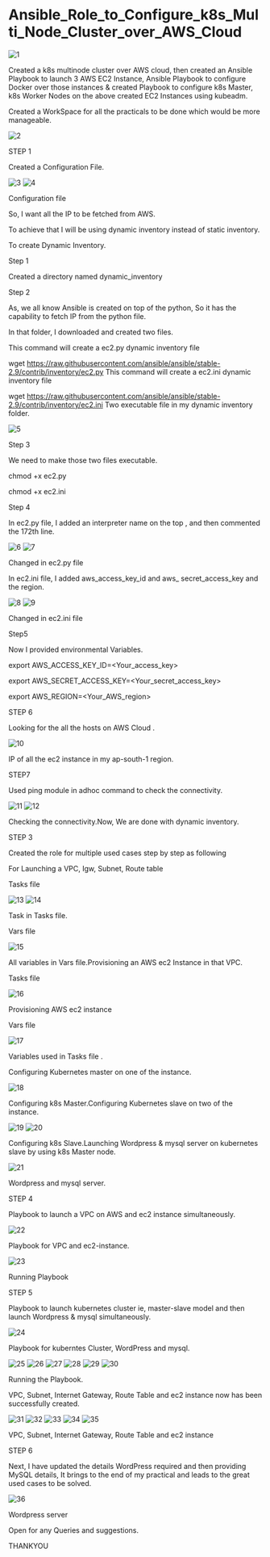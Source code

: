 # Ansible_Role_to_Configure_k8s_Multi_Node_Cluster_over_AWS_Cloud

![1](https://user-images.githubusercontent.com/67523396/115137340-3bb67b80-a043-11eb-9283-b2f8c1cee965.png)

Created a k8s multinode cluster over AWS cloud, then created an Ansible Playbook to launch 3 AWS EC2 Instance, Ansible Playbook to configure Docker over those instances & created Playbook to configure k8s Master, k8s Worker Nodes on the above created EC2 Instances using kubeadm.

Created a WorkSpace for all the practicals to be done which would be more manageable.

![2](https://user-images.githubusercontent.com/67523396/115137361-58eb4a00-a043-11eb-96fb-4dd8593dafdb.jpeg)


STEP 1

Created a Configuration File.

![3](https://user-images.githubusercontent.com/67523396/115137385-6e607400-a043-11eb-9dbb-d821ae3c6f8f.jpeg)
![4](https://user-images.githubusercontent.com/67523396/115137387-6f91a100-a043-11eb-89e1-c2f7f76e973a.jpeg)


Configuration file 

So, I want all the IP to be fetched from AWS.

To achieve that I will be using dynamic inventory instead of static inventory.

To create Dynamic Inventory.

Step 1

Created a directory named dynamic_inventory 

Step 2

As, we all know Ansible is created on top of the python, So it has the capability to fetch IP from the python file.

In that folder, I downloaded and created two files. 

This command will create a ec2.py dynamic inventory file 

wget https://raw.githubusercontent.com/ansible/ansible/stable-2.9/contrib/inventory/ec2.py
This command will create a ec2.ini dynamic inventory file

wget https://raw.githubusercontent.com/ansible/ansible/stable-2.9/contrib/inventory/ec2.ini
Two executable file in my dynamic inventory folder.

![5](https://user-images.githubusercontent.com/67523396/115137405-8e903300-a043-11eb-91cb-7bec58d7e755.jpeg)


Step 3

We need to make those two files executable.

chmod +x ec2.py 

chmod +x ec2.ini

Step 4

In ec2.py file, I added an interpreter name on the top , and then commented the 172th line.

![6](https://user-images.githubusercontent.com/67523396/115137414-a2d43000-a043-11eb-818d-b3106f2db105.jpeg)
![7](https://user-images.githubusercontent.com/67523396/115137417-a4055d00-a043-11eb-9d66-f2a3b2788657.jpeg)


Changed in ec2.py file

In ec2.ini file, I added aws_access_key_id and aws_ secret_access_key and the region.

![8](https://user-images.githubusercontent.com/67523396/115137433-b8e1f080-a043-11eb-8096-4bd1410955a6.jpeg)
![9](https://user-images.githubusercontent.com/67523396/115137436-ba131d80-a043-11eb-9e2d-c15a6c1fb7dc.jpeg)


Changed in ec2.ini file

Step5 

Now I provided environmental Variables.

export AWS_ACCESS_KEY_ID=<Your_access_key>

export AWS_SECRET_ACCESS_KEY=<Your_secret_access_key> 

export AWS_REGION=<Your_AWS_region>


STEP 6 

Looking for the all the hosts on AWS Cloud .

![10](https://user-images.githubusercontent.com/67523396/115137450-c9926680-a043-11eb-942d-589f15a44769.jpeg)


IP of all the ec2 instance in my ap-south-1 region.

STEP7

Used ping module in adhoc command to check the connectivity.

![11](https://user-images.githubusercontent.com/67523396/115137456-d747ec00-a043-11eb-8c02-3af2755d753d.jpeg)
![12](https://user-images.githubusercontent.com/67523396/115137457-d7e08280-a043-11eb-9c99-980808356c6e.jpeg)


Checking the connectivity.Now, We are done with dynamic inventory. 

STEP 3

Created the role for multiple used cases step by step as following 

For Launching a VPC, Igw, Subnet, Route table 

Tasks file 

![13](https://user-images.githubusercontent.com/67523396/115137463-e890f880-a043-11eb-9adc-ffcbf05e261e.jpeg)
![14](https://user-images.githubusercontent.com/67523396/115137464-e9c22580-a043-11eb-80dd-f8ad7bf22fe9.jpeg)


Task in Tasks file.

Vars file

![15](https://user-images.githubusercontent.com/67523396/115137478-fb0b3200-a043-11eb-8eee-a4abd18d6fed.jpeg)


All variables in Vars file.Provisioning an AWS ec2 Instance in that VPC.


Tasks file

![16](https://user-images.githubusercontent.com/67523396/115137491-0a8a7b00-a044-11eb-9e94-ab40fe2ef79f.jpeg)


Provisioning AWS ec2 instance

Vars file 

![17](https://user-images.githubusercontent.com/67523396/115137493-124a1f80-a044-11eb-8996-d0035927f89d.jpeg)


Variables used in Tasks file .

Configuring Kubernetes master on one of the instance.

![18](https://user-images.githubusercontent.com/67523396/115137499-27bf4980-a044-11eb-9074-f71f81d071a3.jpeg)


Configuring k8s Master.Configuring Kubernetes slave on two of the instance. 

![19](https://user-images.githubusercontent.com/67523396/115137509-39085600-a044-11eb-9ad6-68ba690c441e.jpeg)
![20](https://user-images.githubusercontent.com/67523396/115137512-3b6ab000-a044-11eb-958c-6a785ba776b2.jpeg)


Configuring k8s Slave.Launching Wordpress & mysql server on kubernetes slave by using k8s Master node.

![21](https://user-images.githubusercontent.com/67523396/115137534-55a48e00-a044-11eb-97e7-abf3bdbab415.jpeg)


Wordpress and mysql server.

STEP 4


Playbook to launch a VPC on AWS and ec2 instance simultaneously.

![22](https://user-images.githubusercontent.com/67523396/115137558-67863100-a044-11eb-9e0e-3fb566ebcfd8.jpeg)

Playbook for VPC and ec2-instance.

![23](https://user-images.githubusercontent.com/67523396/115137566-7240c600-a044-11eb-99cd-8a4687a6bb64.jpeg)

Running Playbook

STEP 5


Playbook to launch kubernetes cluster ie, master-slave model and then launch Wordpress & mysql simultaneously.

![24](https://user-images.githubusercontent.com/67523396/115137578-85ec2c80-a044-11eb-8190-aa295e1e16fd.jpeg)

Playbook for kuberntes Cluster, WordPress and mysql.

![25](https://user-images.githubusercontent.com/67523396/115137664-0743bf00-a045-11eb-92a9-e51c86e47355.jpeg)
![26](https://user-images.githubusercontent.com/67523396/115137665-0874ec00-a045-11eb-88e6-bf13f60c8701.jpeg)
![27](https://user-images.githubusercontent.com/67523396/115137666-090d8280-a045-11eb-8e60-530f31b1d7c9.jpeg)
![28](https://user-images.githubusercontent.com/67523396/115137667-090d8280-a045-11eb-84a8-0ea1a300f771.jpeg)
![29](https://user-images.githubusercontent.com/67523396/115137668-09a61900-a045-11eb-9e71-1547493f6428.jpeg)
![30](https://user-images.githubusercontent.com/67523396/115137669-0a3eaf80-a045-11eb-9b48-bc41437cbc10.jpeg)


Running the Playbook.


VPC, Subnet, Internet Gateway, Route Table and ec2 instance now has been successfully created. 

![31](https://user-images.githubusercontent.com/67523396/115137702-365a3080-a045-11eb-944e-1e62f1d615d4.jpeg)
![32](https://user-images.githubusercontent.com/67523396/115137705-3823f400-a045-11eb-8964-27eab933d134.jpeg)
![33](https://user-images.githubusercontent.com/67523396/115137706-3823f400-a045-11eb-91d3-5aa38a2a7913.jpeg)
![34](https://user-images.githubusercontent.com/67523396/115137707-38bc8a80-a045-11eb-9887-0db5e0250bb4.jpeg)
![35](https://user-images.githubusercontent.com/67523396/115137708-39552100-a045-11eb-884a-be151f780e6c.jpeg)


VPC, Subnet, Internet Gateway, Route Table and ec2 instance

STEP 6 

Next, I have updated the details WordPress required and then providing MySQL details, It brings to the end of my practical and leads to the great used cases to be solved.

![36](https://user-images.githubusercontent.com/67523396/115137726-4d991e00-a045-11eb-9716-4c97e8c75364.jpeg)


Wordpress server 

Open for any Queries and suggestions. 

THANKYOU
